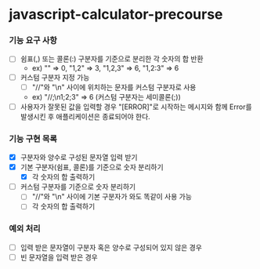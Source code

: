 # javascript-calculator-precourse

### 기능 요구 사항

- [ ] 쉼표(,) 또는 콜론(:) 구분자를 기준으로 분리한 각 숫자의 합 반환
  - ex) "" => 0, "1,2" => 3, "1,2,3" => 6, "1,2:3" => 6
- [ ] 커스텀 구분자 지정 가능
  - [ ] "//"와 "\n" 사이에 위치하는 문자를 커스텀 구분자로 사용
  - ex) "//;\n1;2;3" => 6 (커스텀 구분자는 세미콜론(;))
- [ ] 사용자가 잘못된 값을 입력할 경우 "[ERROR]"로 시작하는 메시지와 함께 Error를 발생시킨 후 애플리케이션은 종료되어야 한다.

### 기능 구현 목록

- [x] 구분자와 양수로 구성된 문자열 입력 받기
- [x] 기본 구분자(쉼표, 콜론)를 기준으로 숫자 분리하기
  - [x] 각 숫자의 합 출력하기
- [ ] 커스텀 구분자를 기준으로 숫자 분리하기
  - [ ] "//"와 "\n" 사이에 기본 구분자가 와도 똑같이 사용 가능
  - [ ] 각 숫자의 합 출력하기

### 예외 처리

- [ ] 입력 받은 문자열이 구분자 혹은 양수로 구성되어 있지 않은 경우
- [ ] 빈 문자열을 입력 받은 경우
